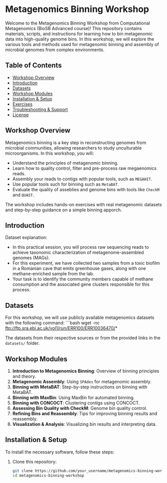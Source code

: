 # Metagenomics Binning Workshop

Welcome to the Metagenomics Binning Workshop from Computational Metagenomics (BioSB Advanced course)! This repository contains materials, scripts, and instructions for learning how to bin metagenomic data into high-quality genome bins. In this workshop, we will explore the various tools and methods used for metagenomic binning and assembly of microbial genomes from complex environments.

## Table of Contents
- [Workshop Overview](#workshop-overview)
- [Introduction](#introduction)
- [Datasets](#datasets)
- [Workshop Modules](#workshop-modules)
- [Installation & Setup](#installation--setup)
- [Exercises](#exercises)
- [Troubleshooting & Support](#troubleshooting--support)
- [License](#license)

## Workshop Overview
Metagenomics binning is a key step in reconstructing genomes from microbial communities, allowing researchers to study unculturable microorganisms. In this workshop, you will:

- Understand the principles of metagenomic binning.
- Learn how to quality control, filter and pre-process raw megaenomics reads.
- Assembly your reads to contigs with popular tools, such as `MEGAHIT`.
- Use popular tools such for binning such as `MetaBAT`.
- Evaluate the quality of asseblies and genome bins with tools like `CheckM` and `QUAST`.

The workshop includes hands-on exercises with real metagenomic datasets and step-by-step guidance on a simple binning apporch.

## Introduction
Dataset explanation:

- In this practical session, you will process raw sequencing reads to achieve taxonomic characterization of metagenome-assembled genomes (MAGs).
- For this experiment, we have collected two samples from a toxic biofilm in a Romanian cave that emits greenhouse gases, along with one methane-enriched sample from the lab.
- Your task is to identify the community members capable of methane consumption and the associated gene clusters responsible for this process.

## Datasets
For this workshop, we will use publicly available metagenomics datasets with the following command:
	```bash
	wget -nc ftp://ftp.sra.ebi.ac.uk/vol1/run/ERR100/ERR10036470/*

The datasets from their respective sources or from the provided links in the `datasets/` folder.

## Workshop Modules
1. **Introduction to Metagenomics Binning**: Overview of binning principles and theory.
2. **Metagenomic Assembly**: Using `SPAdes` for metagenomic assembly.
3. **Binning with MetaBAT**: Step-by-step instructions on binning with MetaBAT.
4. **Binning with MaxBin**: Using MaxBin for automated binning.
5. **Binning with CONCOCT**: Clustering contigs using CONCOCT.
6. **Assessing Bin Quality with CheckM**: Genome bin quality control.
7. **Refining Bins and Reassembly**: Tips for improving binning results and reassembly.
8. **Visualization & Analysis**: Visualizing bin results and interpreting data.

## Installation & Setup
To install the necessary software, follow these steps:

1. Clone this repository:
   ```bash
   git clone https://github.com/your_username/metagenomics-binning-workshop.git
   cd metagenomics-binning-workshop
